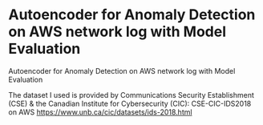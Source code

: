 # Autoencoder for Anomaly Detection on AWS network log with Model Evaluation
 Autoencoder for Anomaly Detection on AWS network log with Model Evaluation

The dataset I used is provided by Communications Security Establishment (CSE) & the Canadian Institute for Cybersecurity (CIC): 
CSE-CIC-IDS2018 on AWS
https://www.unb.ca/cic/datasets/ids-2018.html
